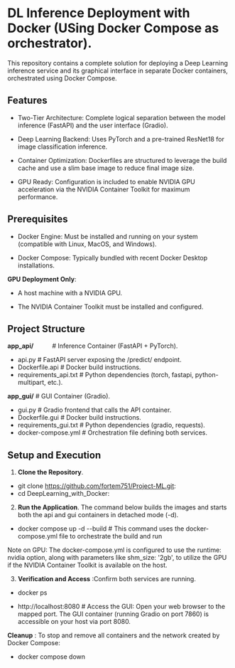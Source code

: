# DL Inference Deployment with Docker (USing Docker Compose as orchestrator).

This repository contains a complete solution for deploying a Deep Learning inference service and its graphical interface in separate Docker containers, orchestrated using Docker Compose.

## Features

- Two-Tier Architecture: Complete logical separation between the model inference (FastAPI) and the user interface (Gradio).

- Deep Learning Backend: Uses PyTorch and a pre-trained ResNet18 for image classification inference.

- Container Optimization: Dockerfiles are structured to leverage the build cache and use a slim base image to reduce final image size.

- GPU Ready: Configuration is included to enable NVIDIA GPU acceleration via the NVIDIA Container Toolkit for maximum performance.

## Prerequisites

- Docker Engine: Must be installed and running on your system (compatible with Linux, MacOS, and Windows).

- Docker Compose: Typically bundled with recent Docker Desktop installations.

**GPU Deployment Only**:

- A host machine with a NVIDIA GPU.

- The NVIDIA Container Toolkit must be installed and configured.

## Project Structure

**app_api/**&emsp;&emsp;&emsp;# Inference Container (FastAPI + PyTorch).
- api.py                    # FastAPI server exposing the /predict/ endpoint.
- Dockerfile.api            # Docker build instructions.
- requirements_api.txt      # Python dependencies (torch, fastapi, python-multipart, etc.).

**app_gui/**                # GUI Container (Gradio).
- gui.py                    # Gradio frontend that calls the API container.
- Dockerfile.gui            # Docker build instructions.
- requirements_gui.txt      # Python dependencies (gradio, requests).
- docker-compose.yml            # Orchestration file defining both services.

## Setup and Execution
1. **Clone the Repository**.

- git clone https://github.com/fortem751/Project-ML.git:
- cd DeepLearning_with_Docker:

2. **Run the Application**.
The command below builds the images and starts both the api and gui containers in detached mode (-d).

- docker compose up -d --build # This command uses the docker-compose.yml file to orchestrate the build and run

Note on GPU: The docker-compose.yml is configured to use the runtime: nvidia option, along with parameters like shm_size: '2gb', to utilize the GPU if the NVIDIA Container Toolkit is available on the host.

3. **Verification and Access** :Confirm both services are running.

- docker ps

- http://localhost:8080 # Access the GUI: Open your web browser to the mapped port. The GUI container (running Gradio on port 7860) is accessible on your host via port 8080.

**Cleanup** : To stop and remove all containers and the network created by Docker Compose:

- docker compose down
